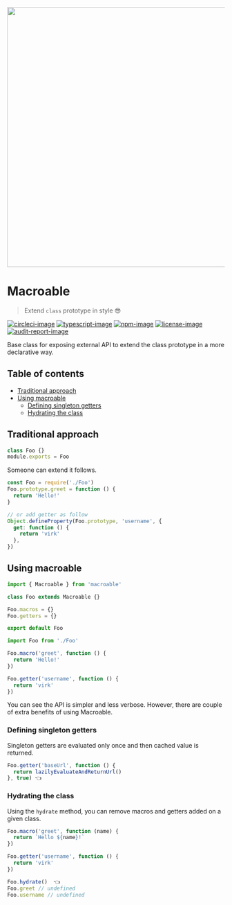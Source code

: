 <div align="center"><img src="https://res.cloudinary.com/adonisjs/image/upload/q_100/v1557762307/poppinss_iftxlt.jpg" width="600px"></div>

# Macroable

> Extend `class` prototype in style 😎

[![circleci-image]][circleci-url] [![typescript-image]][typescript-url] [![npm-image]][npm-url] [![license-image]][license-url] [![audit-report-image]][audit-report-url]

Base class for exposing external API to extend the class prototype in a more declarative way.

<!-- START doctoc generated TOC please keep comment here to allow auto update -->
<!-- DON'T EDIT THIS SECTION, INSTEAD RE-RUN doctoc TO UPDATE -->
## Table of contents

- [Traditional approach](#traditional-approach)
- [Using macroable](#using-macroable)
  - [Defining singleton getters](#defining-singleton-getters)
  - [Hydrating the class](#hydrating-the-class)

<!-- END doctoc generated TOC please keep comment here to allow auto update -->

## Traditional approach

```js
class Foo {}
module.exports = Foo
```

Someone can extend it follows.

```js
const Foo = require('./Foo')
Foo.prototype.greet = function () {
  return 'Hello!'
}

// or add getter as follow
Object.defineProperty(Foo.prototype, 'username', {
  get: function () {
    return 'virk'
  },
})
```

## Using macroable

```ts
import { Macroable } from 'macroable'

class Foo extends Macroable {}

Foo.macros = {}
Foo.getters = {}

export default Foo
```

```ts
import Foo from './Foo'

Foo.macro('greet', function () {
  return 'Hello!'
})

Foo.getter('username', function () {
  return 'virk'
})
```

You can see the API is simpler and less verbose. However, there are couple of extra benefits of using Macroable.

### Defining singleton getters

Singleton getters are evaluated only once and then cached value is returned.

```js
Foo.getter('baseUrl', function () {
  return lazilyEvaluateAndReturnUrl()
}, true) 👈
```

### Hydrating the class

Using the `hydrate` method, you can remove macros and getters added on a given class.

```js
Foo.macro('greet', function (name) {
  return `Hello ${name}!`
})

Foo.getter('username', function () {
  return 'virk'
})

Foo.hydrate()  👈
Foo.greet // undefined
Foo.username // undefined
```

[circleci-image]: https://img.shields.io/circleci/project/github/poppinss/macroable/master.svg?style=for-the-badge&logo=circleci
[circleci-url]: https://circleci.com/gh/poppinss/macroable 'circleci'
[typescript-image]: https://img.shields.io/badge/Typescript-294E80.svg?style=for-the-badge&logo=typescript
[typescript-url]: "typescript"
[npm-image]: https://img.shields.io/npm/v/macroable.svg?style=for-the-badge&logo=npm
[npm-url]: https://npmjs.org/package/macroable 'npm'
[license-image]: https://img.shields.io/npm/l/macroable?color=blueviolet&style=for-the-badge
[license-url]: LICENSE.md 'license'
[audit-report-image]: https://img.shields.io/badge/-Audit%20Report-blueviolet?style=for-the-badge
[audit-report-url]: https://htmlpreview.github.io/?https://github.com/poppinss/macroable/blob/develop/npm-audit.html 'audit-report'

